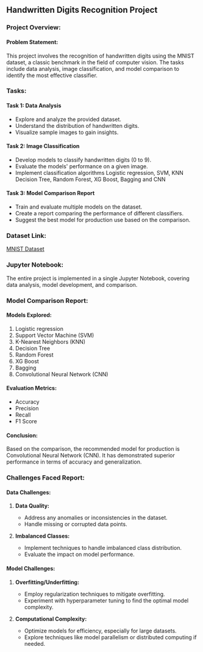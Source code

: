## Handwritten Digits Recognition Project

### Project Overview:

#### Problem Statement:
This project involves the recognition of handwritten digits using the MNIST dataset, a classic benchmark in the field of computer vision. The tasks include data analysis, image classification, and model comparison to identify the most effective classifier.

### Tasks:

#### Task 1: Data Analysis
- Explore and analyze the provided dataset.
- Understand the distribution of handwritten digits.
- Visualize sample images to gain insights.

#### Task 2: Image Classification
- Develop models to classify handwritten digits (0 to 9).
- Evaluate the models' performance on a given image.
- Implement classification algorithms Logistic regression, SVM, KNN Decision Tree, Random Forest, XG Boost, Bagging and CNN

#### Task 3: Model Comparison Report
- Train and evaluate multiple models on the dataset.
- Create a report comparing the performance of different classifiers.
- Suggest the best model for production use based on the comparison.

### Dataset Link:
[MNIST Dataset](https://d3ilbtxij3aepc.cloudfront.net/projects/CDS-Capstone-Projects/PRCP-1002-HandwrittenDigits.zip)

### Jupyter Notebook:
The entire project is implemented in a single Jupyter Notebook, covering data analysis, model development, and comparison.

### Model Comparison Report:

#### Models Explored:
1. Logistic regression
2. Support Vector Machine (SVM)
3. K-Nearest Neighbors (KNN)
4. Decision Tree
5. Random Forest
6. XG Boost
7. Bagging
8. Convolutional Neural Network (CNN)

#### Evaluation Metrics:
- Accuracy
- Precision
- Recall
- F1 Score

#### Conclusion:
Based on the comparison, the recommended model for production is Convolutional Neural Network (CNN). It has demonstrated superior performance in terms of accuracy and generalization.

### Challenges Faced Report:

#### Data Challenges:
1. **Data Quality:**
   - Address any anomalies or inconsistencies in the dataset.
   - Handle missing or corrupted data points.

2. **Imbalanced Classes:**
   - Implement techniques to handle imbalanced class distribution.
   - Evaluate the impact on model performance.

#### Model Challenges:
1. **Overfitting/Underfitting:**
   - Employ regularization techniques to mitigate overfitting.
   - Experiment with hyperparameter tuning to find the optimal model complexity.

2. **Computational Complexity:**
   - Optimize models for efficiency, especially for large datasets.
   - Explore techniques like model parallelism or distributed computing if needed.
